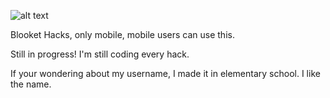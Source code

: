 ![alt text](https://static.wikia.nocookie.net/blooket/images/7/7c/Cozybabypenguin.svg/revision/latest?cb=20241203100054)

Blooket Hacks, only mobile, mobile users can use this.

Still in progress! I'm still coding every hack.









If your wondering about my username, I made it in elementary school. I like the name.
